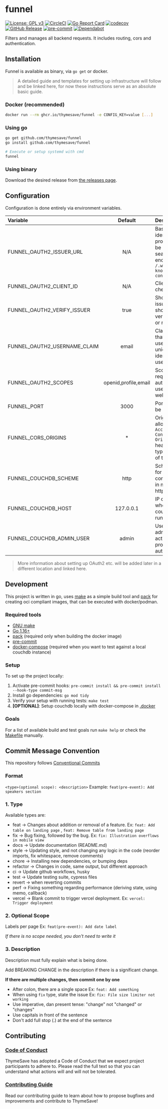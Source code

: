 funnel
===
[![License: GPL v3](https://img.shields.io/badge/License-GPL%20v3-blue.svg)](https://www.gnu.org/licenses/gpl-3.0.html)
[![CircleCI](https://circleci.com/gh/ThymeSave/funnel/tree/main.svg?style=shield)](https://circleci.com/gh/ThymeSave/funnel/tree/main)
[![Go Report Card](https://goreportcard.com/badge/github.com/thymesave/funnel)](https://goreportcard.com/report/github.com/thymesave/funnel)
[![codecov](https://codecov.io/gh/thymesave/funnel/branch/main/graph/badge.svg?token=J9DAZXRUDZ)](https://codecov.io/gh/thymesave/funnel)
[![GitHub Release](https://img.shields.io/github/v/tag/thymesave/funnel.svg?label=version)](https://github.com/thymesave/funnel/releases)
[![pre-commit](https://img.shields.io/badge/%E2%9A%93%20%20pre--commit-enabled-success)](https://pre-commit.com/)
[![Dependabot](https://badgen.net/badge/Dependabot/enabled/green?icon=dependabot)](https://dependabot.com/)

Filters and manages all backend requests. It includes routing, cors and authentication.

## Installation

Funnel is available as binary, via `go get` or docker.

> A detailed guide and templates for setting up infrastructure will follow and be linked here,
> for now these instructions serve as an absolute basic guide.

### Docker (recommended)

```sh
docker run --rm ghcr.io/thymesave/funnel -e CONFIG_KEY=value [...]
```

### Using go

```sh
go get github.com/thymesave/funnel
go install github.com/thymesave/funnel

# Execute or setup systemd with cmd
funnel
```

### Using binary

Download the desired release from [the releases page](https://github.com/ThymeSave/funnel/releases).

## Configuration

Configuration is done entirely via environment variables.

| Variable                      | Default               | Description
| :---------------------------- | :-------------------: | :----------
| FUNNEL_OAUTH2_ISSUER_URL      | N/A                   | Base url of the identity provider, will be used to search for endpoint `/.well-known/openid-configuration`
| FUNNEL_OAUTH2_CLIENT_ID       | N/A                   | ClientId to check for
| FUNNEL_OAUTH2_VERIFY_ISSUER   | true                  | Should the issuer of JWTs should be verified (true) or not (false)
| FUNNEL_OAUTH2_USERNAME_CLAIM  | email                 | Claim in JWTs that will be used to uniquely identify the user
| FUNNEL_OAUTH2_SCOPES          | openid,profile,email  | Scopes to request when authorizing the user in the webapp
| FUNNEL_PORT                   | 3000                  | Port funnel will be listening on
| FUNNEL_CORS_ORIGINS           | *                     | Origins to allow in `Access-Control-Allow-Origins` header, this is typically the url of the webapp.
| FUNNEL_COUCHDB_SCHEME         | http                  | Scheme to use for couchdb communication in most cases http or https.
| FUNNEL_COUCHDB_HOST           | 127.0.0.1             | IP or hostname where the couchdb is running
| FUNNEL_COUCHDB_ADMIN_USER     | admin                 | User to use for administrative actions with proxy authentication

> More information about setting up OAuth2 etc. will be added later in a different location
> and linked here.

## Development

This project is written in go, uses [make](https://www.gnu.org/software/make/) as a simple build tool
and [pack](https://github.com/buildpacks/pack) for creating oci compliant images, that can be executed with
docker/podman.

### Required tools

- [GNU make](https://www.gnu.org/software/make/)
- [Go 1.16+](https://golang.org/)
- [pack](https://github.com/buildpacks/pack) (required only when building the docker image)
- [pre-commit](https://pre-commit.com/)
- [docker-compose](https://docs.docker.com/compose/) (required when you want to test against a local couchdb instance)

### Setup

To set up the project locally:

1. Activate pre-commit hooks: `pre-commit install && pre-commit install --hook-type commit-msg`
2. Install go dependencies: `go mod tidy`
3. Verify your setup with running tests: `make test`
4. **[OPTIONAL]**: Setup couchdb locally with docker-compose in [.docker](./.docker)

### Goals

For a list of available build and test goals run `make help` or check the [Makefile](./Makefile) manually.

## Commit Message Convention

This repository follows [Conventional Commits](https://www.conventionalcommits.org/en/v1.0.0/)

### Format

`<type>(optional scope): <description>`
Example: `feat(pre-event): Add speakers section`

### 1. Type

Available types are:

- feat → Changes about addition or removal of a feature. Ex: `feat: Add table on landing page`
  , `feat: Remove table from landing page`
- fix → Bug fixing, followed by the bug. Ex: `fix: Illustration overflows in mobile view`
- docs → Update documentation (README.md)
- style → Updating style, and not changing any logic in the code (reorder imports, fix whitespace, remove comments)
- chore → Installing new dependencies, or bumping deps
- refactor → Changes in code, same output, but different approach
- ci → Update github workflows, husky
- test → Update testing suite, cypress files
- revert → when reverting commits
- perf → Fixing something regarding performance (deriving state, using memo, callback)
- vercel → Blank commit to trigger vercel deployment. Ex: `vercel: Trigger deployment`

### 2. Optional Scope

Labels per page Ex: `feat(pre-event): Add date label`

*If there is no scope needed, you don't need to write it*

### 3. Description

Description must fully explain what is being done.

Add BREAKING CHANGE in the description if there is a significant change.

**If there are multiple changes, then commit one by one**

- After colon, there are a single space Ex: `feat: Add something`
- When using `fix` type, state the issue Ex: `fix: File size limiter not working`
- Use imperative, dan present tense: "change" not "changed" or "changes"
- Use capitals in front of the sentence
- Don't add full stop (.) at the end of the sentence

## Contributing

### [Code of Conduct](https://github.com/ThymeSave/.github/blob/main/CODE-OF-CONDUCT.md)

ThymeSave has adopted a Code of Conduct that we expect project participants to adhere to. Please read the full text so
that you can understand what actions will and will not be tolerated.

### [Contributing Guide](./CONTRIBUTING.md)

Read our contributing guide to learn about how to propose bugfixes and improvements and contribute to ThymeSave!
